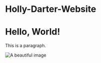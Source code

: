 # Holly-Darter-Website
<!DOCTYPE html>
<html>
<head>
    <title>Your Page Title</title>
</head>
<body>
    <h1>Hello, World!</h1>
    <p>This is a paragraph.</p>
</body>
</html>
<img src="https://www.usnews.com/cmsmedia/94/43312647f96d895292321e35f4f5ad/fau_37368267.jpg" alt="A beautiful image">
